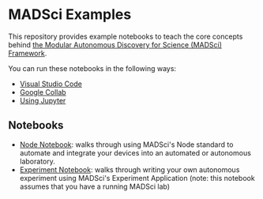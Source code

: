 # MADSci Examples

This repository provides example notebooks to teach the core concepts behind [the Modular Autonomous Discovery for Science (MADSci) Framework](https://github.com/AD-SDL/MADSci).

You can run these notebooks in the following ways:

- [Visual Studio Code](https://code.visualstudio.com/docs/datascience/jupyter-notebooks)
- [Google Collab](https://colab.research.google.com/)
- [Using Jupyter](https://docs.jupyter.org/en/stable/start/)

## Notebooks

- [Node Notebook](./node_notebook.ipynb): walks through using MADSci's Node standard to automate and integrate your devices into an automated or autonomous laboratory.
- [Experiment Notebook](./experiment_notebook.ipynb): walks through writing your own autonomous experiment using MADSci's Experiment Application (note: this notebook assumes that you have a running MADSci lab)
